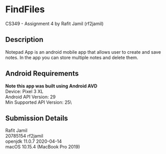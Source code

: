 # FindFiles

CS349 - Assignment 4 by Rafit Jamil (rf2jamil)

## Description
Notepad App is an android mobile app that allows user to create and save notes. In the app you can store multiple notes and delete them. 

## Android Requirements
**Note this app was built using Android AVD**\
Device: Pixel 3 XL\
Android API Version: 29\
Min Supported API Version: 25\


## Submission Details
 Rafit Jamil\
 20785154 rf2jamil\
 openjdk 11.0.7 2020-04-14\
 macOS 10.15.4 (MacBook Pro 2019)
